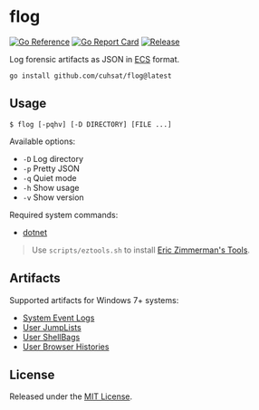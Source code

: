 # flog
[![Go Reference](https://pkg.go.dev/badge/github.com/cuhsat/flog.svg)](https://pkg.go.dev/github.com/cuhsat/flog)
[![Go Report Card](https://goreportcard.com/badge/github.com/cuhsat/flog?style=flat-square)](https://goreportcard.com/report/github.com/cuhsat/flog)
[![Release](https://img.shields.io/github/release/cuhsat/flog.svg?style=flat-square)](https://github.com/cuhsat/flog/releases/latest)

Log forensic artifacts as JSON in [ECS](https://www.elastic.co/guide/en/ecs/current/index.html) format.

```console
go install github.com/cuhsat/flog@latest
```

## Usage
```console
$ flog [-pqhv] [-D DIRECTORY] [FILE ...]
```

Available options:

- `-D` Log directory
- `-p` Pretty JSON
- `-q` Quiet mode
- `-h` Show usage
- `-v` Show version

Required system commands:

- [dotnet](https://dotnet.microsoft.com/en-us/download/dotnet/9.0)

> Use `scripts/eztools.sh` to install [Eric Zimmerman's Tools](https://ericzimmerman.github.io/#!index.md).

## Artifacts
Supported artifacts for Windows 7+ systems:

- [System Event Logs](https://forensics.wiki/windows_event_log_%28evt%29/)
- [User JumpLists](https://forensics.wiki/jump_lists/)
- [User ShellBags](https://forensics.wiki/shell_item/)
- [User Browser Histories](https://forensics.wiki/google_chrome/)

## License
Released under the [MIT License](LICENSE.md).